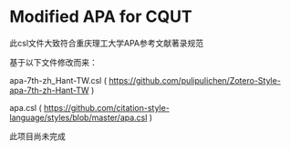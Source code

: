 # Modified APA for CQUT
此csl文件大致符合重庆理工大学APA参考文献著录规范

基于以下文件修改而来：

apa-7th-zh_Hant-TW.csl ( https://github.com/pulipulichen/Zotero-Style-apa-7th-zh-Hant-TW )

apa.csl ( https://github.com/citation-style-language/styles/blob/master/apa.csl )

此项目尚未完成
